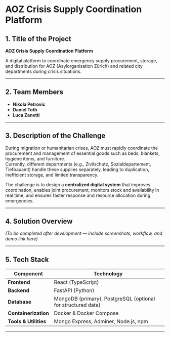 # AOZ Crisis Supply Coordination Platform

## 1. Title of the Project
**AOZ Crisis Supply Coordination Platform**

A digital platform to coordinate emergency supply procurement, storage, and distribution for AOZ (Asylorganisation Zürich) and related city departments during crisis situations.

---

## 2. Team Members
- **Nikola Petrovic**
- **Daniel Toth**
- **Luca Zanetti**

---

## 3. Description of the Challenge
During migration or humanitarian crises, AOZ must rapidly coordinate the procurement and management of essential goods such as beds, blankets, hygiene items, and furniture.  
Currently, different departments (e.g., Zivilschutz, Sozialdepartement, Tiefbauamt) handle these supplies separately, leading to duplication, inefficient storage, and limited transparency.

The challenge is to design a **centralized digital system** that improves coordination, enables joint procurement, monitors stock and availability in real time, and ensures faster response and resource allocation during emergencies.

---

## 4. Solution Overview
*(To be completed after development — include screenshots, workflow, and demo link here)*

---

## 5. Tech Stack
| Component | Technology |
|------------|-------------|
| **Frontend** | React (TypeScript) |
| **Backend** | FastAPI (Python) |
| **Database** | MongoDB (primary), PostgreSQL (optional for structured data) |
| **Containerization** | Docker & Docker Compose |
| **Tools & Utilities** | Mongo Express, Adminer, Node.js, npm |

---
